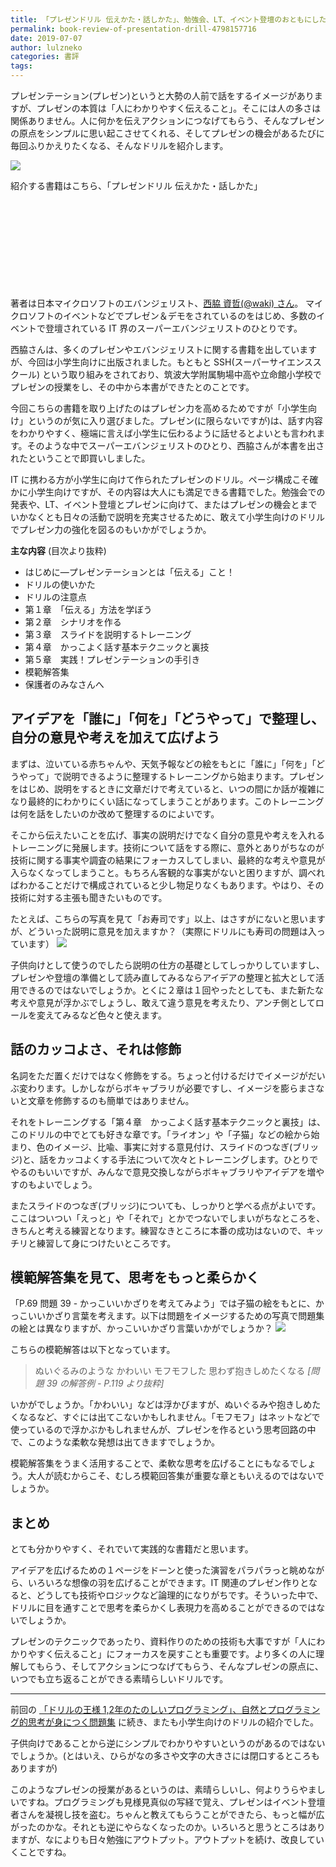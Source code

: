 ```yaml
---
title: 「プレゼンドリル 伝えかた・話しかた」、勉強会、LT、イベント登壇のおともにしたいドリル
permalink: book-review-of-presentation-drill-4798157716
date: 2019-07-07
author: lulzneko
categories: 書評
tags:
---
```


プレゼンテーション(プレゼン)というと大勢の人前で話をするイメージがありますが、プレゼンの本質は「人にわかりやすく伝えること」。そこには人の多さは関係ありません。人に何かを伝えアクションにつなげてもらう、そんなプレゼンの原点をシンプルに思い起こさせてくれる、そしてプレゼンの機会があるたびに毎回ふりかえりたくなる、そんなドリルを紹介します。

![](/articles/assets/lulzneko/book/book.jpg)


紹介する書籍はこちら、「プレゼンドリル 伝えかた・話しかた」
<div class="iframely-embed"><div class="iframely-responsive" style="height: 140px; padding-bottom: 0;"><a href="https://www.amazon.co.jp/dp/4798157716" data-iframely-url="//cdn.iframe.ly/06kQfRp?iframe=card-small"></a></div></div><script async src="//cdn.iframe.ly/embed.js" charset="utf-8"></script>

著者は日本マイクロソフトのエバンジェリスト、[西脇 資哲(@waki) さん](https://twitter.com/waki)。
マイクロソフトのイベントなどでプレゼン＆デモをされているのをはじめ、多数のイベントで登壇されている IT 界のスーパーエバンジェリストのひとりです。

西脇さんは、多くのプレゼンやエバンジェリストに関する書籍を出していますが、今回は小学生向けに出版されました。もともと SSH(スーパーサイエンススクール) という取り組みをされており、筑波大学附属駒場中高や立命館小学校でプレゼンの授業をし、その中から本書ができたとのことです。

今回こちらの書籍を取り上げたのはプレゼン力を高めるためですが「小学生向け」というのが気に入り選びました。プレゼン(に限らないですが)は、話す内容をわかりやすく、極端に言えば小学生に伝わるように話せるとよいとも言われます。そのような中でスーパーエバンジェリストのひとり、西脇さんが本書を出されたということで即買いしました。

IT に携わる方が小学生に向けて作られたプレゼンのドリル。ページ構成こそ確かに小学生向けですが、その内容は大人にも満足できる書籍でした。勉強会での発表や、LT、イベント登壇とプレゼンに向けて、またはプレゼンの機会とまでいかなくとも日々の活動で説明を充実させるために、敢えて小学生向けのドリルでプレゼン力の強化を図るのもいかがでしょうか。

**主な内容** (目次より抜粋)
- はじめに―プレゼンテーションとは「伝える」こと！
- ドリルの使いかた
- ドリルの注意点
- 第１章　「伝える」方法を学ぼう
- 第２章　シナリオを作る
- 第３章　スライドを説明するトレーニング
- 第４章　かっこよく話す基本テクニックと裏技
- 第５章　実践！プレゼンテーションの手引き
- 模範解答集
- 保護者のみなさんへ


## アイデアを「誰に」「何を」「どうやって」で整理し、自分の意見や考えを加えて広げよう
まずは、泣いている赤ちゃんや、天気予報などの絵をもとに「誰に」「何を」「どうやって」で説明できるように整理するトレーニングから始まります。プレゼンをはじめ、説明をするときに文章だけで考えていると、いつの間にか話が複雑になり最終的にわかりにくい話になってしまうことがあります。このトレーニングは何を話をしたいのか改めて整理するのによいです。

そこから伝えたいことを広げ、事実の説明だけでなく自分の意見や考えを入れるトレーニングに発展します。技術について話をする際に、意外とありがちなのが技術に関する事実や調査の結果にフォーカスしてしまい、最終的な考えや意見が入らなくなってしまうこと。もちろん客観的な事実がないと困りますが、調べればわかることだけで構成されていると少し物足りなくもあります。やはり、その技術に対する主張も聞きたいものです。

たとえば、こちらの写真を見て「お寿司です」以上、はさすがにないと思いますが、どういった説明に意見を加えますか？（実際にドリルにも寿司の問題は入っています）
![](/articles/assets/lulzneko/book/presentation-drill/01-001.jpg)

子供向けとして使うのでしたら説明の仕方の基礎としてしっかりしていますし、プレゼンや登壇の準備として読み直してみるならアイデアの整理と拡大として活用できるのではないでしょうか。とくに２章は１回やったとしても、また新たな考えや意見が浮かぶでしょうし、敢えて違う意見を考えたり、アンチ側としてロールを変えてみるなど色々と使えます。


## 話のカッコよさ、それは修飾
名詞をただ置くだけではなく修飾をする。ちょっと付けるだけでイメージがだいぶ変わります。しかしながらボキャブラリが必要ですし、イメージを膨らまさないと文章を修飾するのも簡単ではありません。

それをトレーニングする「第４章　かっこよく話す基本テクニックと裏技」は、このドリルの中でとても好きな章です。「ライオン」や「子猫」などの絵から始まり、色のイメージ、比喩、事実に対する意見付け、スライドのつなぎ(ブリッジ)と、話をカッコよくする手法について次々とトレーニングします。ひとりでやるのもいいですが、みんなで意見交換しながらボキャブラリやアイデアを増やすのもよいでしょう。

またスライドのつなぎ(ブリッジ)についても、しっかりと学べる点がよいです。ここはついつい「えっと」や「それで」とかでつないでしまいがちなところを、きちんと考える練習となります。練習なきところに本番の成功はないので、キッチリと練習して身につけたいところです。


## 模範解答集を見て、思考をもっと柔らかく
「P.69 問題 39 - かっこいいかざりを考えてみよう」では子猫の絵をもとに、かっこいいかざり言葉を考えます。以下は問題をイメージするための写真で問題集の絵とは異なりますが、かっこいいかざり言葉いかがでしょうか？
![](/articles/assets/lulzneko/book/presentation-drill/01-002.jpg)

こちらの模範解答は以下となっています。
> ぬいぐるみのような
> かわいい
> モフモフした
> 思わず抱きしめたくなる
> <cite>[問題 39 の解答例 - P.119 より抜粋]</cite>

いかがでしょうか。「かわいい」などは浮かびますが、ぬいぐるみや抱きしめたくなるなど、すぐには出てこないかもしれません。「モフモフ」はネットなどで使っているので浮かぶかもしれませんが、プレゼンを作るという思考回路の中で、このような柔軟な発想は出てきますでしょうか。

模範解答集をうまく活用することで、柔軟な思考を広げることにもなるでしょう。大人が読むからこそ、むしろ模範回答集が重要な章ともいえるのではないでしょうか。


## まとめ
とても分かりやすく、それでいて実践的な書籍だと思います。

アイデアを広げるための１ページをドーンと使った演習をパラパラっと眺めながら、いろいろな想像の羽を広げることができます。IT 関連のプレゼン作りとなると、どうしても技術やロジックなど論理的になりがちです。そういった中で、ドリルに目を通すことで思考を柔らかくし表現力を高めることができるのではないでしょうか。

プレゼンのテクニックであったり、資料作りのための技術も大事ですが「人にわかりやすく伝えること」にフォーカスを戻すことも重要です。より多くの人に理解してもらう、そしてアクションにつなげてもらう、そんなプレゼンの原点に、いつでも立ち返ることができる素晴らしいドリルです。



----

前回の [「ドリルの王様 1,2年のたのしいプログラミング」、自然とプログラミング的思考が身につく問題集](https://riotz.works/articles/lulzneko/2019/06/29/book-review-of-fun-programming-drill-4402391474/) に続き、またも小学生向けのドリルの紹介でした。

子供向けであることから逆にシンプルでわかりやすいというのがあるのではないでしょうか。(とはいえ、ひらがなの多さや文字の大きさには閉口するところもありますが)

このようなプレゼンの授業があるというのは、素晴らしいし、何よりうらやましいですね。プログラミングも見様見真似の写経で覚え、プレゼンはイベント登壇者さんを凝視し技を盗む。ちゃんと教えてもらうことができたら、もっと幅が広がったのかな。それとも逆にやらなくなったのか。いろいろと思うところはありますが、なによりも日々勉強にアウトプット。アウトプットを続け、改良していくことですね。
